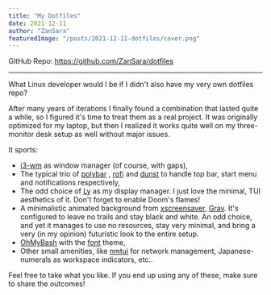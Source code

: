 ```yaml
---
title: "My Dotfiles"
date: 2021-12-11
author: "ZanSara"
featuredImage: "/posts/2021-12-11-dotfiles/cover.png"
---
```


GitHub Repo: https://github.com/ZanSara/dotfiles

---

What Linux developer would I be if I didn't also have my very own dotfiles repo?

After many years of iterations I finally found a combination that lasted quite a while, so I figured it's time to treat them as a real project. It was originally optimized for my laptop, but then I realized it works quite well on my three-monitor desk setup as well without major issues.

It sports:
- [i3-wm](https://github.com/Airblader/i3) as window manager (of course, with gaps),
- The typical trio of [polybar](https://github.com/polybar/polybar) , [rofi](https://github.com/davatorium/rofi) and [dunst](https://github.com/dunst-project/dunst) to handle top bar, start menu and notifications respectively,
- The odd choice of [Ly](https://github.com/nullgemm/ly) as my display manager. I just love the minimal, TUI aesthetics of it. Don't forget to enable Doom's flames!
- A minimalistic animated background from [xscreensaver](https://www.jwz.org/xscreensaver/screenshots/), [Grav](https://www.youtube.com/watch?v=spQRFDmDMeg). It's configured to leave no trails and stay black and white. An odd choice, and yet it manages to use no resources, stay very minimal, and bring a very (in my opinion) futuristic look to the entire setup.
- [OhMyBash](https://github.com/ohmybash/oh-my-bash/tree/master/themes/font) with the [font](https://github.com/ohmybash/oh-my-bash/tree/master/themes/font) theme,
- Other small amenities, like [nmtui](https://docs.rockylinux.org/gemstones/nmtui/) for network management, Japanese-numerals as workspace indicators, etc..

Feel free to take what you like. If you end up using any of these, make sure to share the outcomes!
